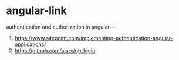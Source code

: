 # angular-link

authentication and authorization in angular--- 
  
1.  https://www.sitepoint.com/implementing-authentication-angular-applications/
2.  https://github.com/alarv/ng-login
